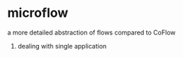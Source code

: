 # microflow
a more detailed abstraction of flows compared to CoFlow
1. dealing with single application